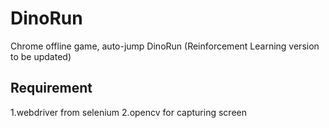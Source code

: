 # DinoRun
Chrome offline game, auto-jump DinoRun (Reinforcement Learning version to be updated)

## Requirement
 1.webdriver from selenium
 2.opencv for capturing screen
